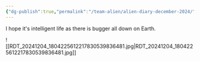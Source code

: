 ```yaml
---
{"dg-publish":true,"permalink":"/team-alien/alien-diary-december-2024/"}
---
```




I hope it's intelligent life as there is bugger all down on Earth.

![[RDT_20241204_1804225612217830539836481.jpg\|RDT_20241204_1804225612217830539836481.jpg]]

